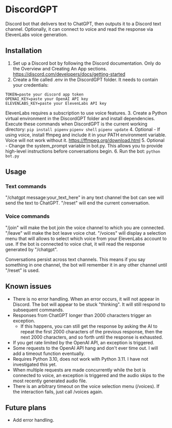 # DiscordGPT
 Discord bot that delivers text to ChatGPT, then outputs it to a Discord text channel. Optionally, it can connect to voice and read the response via ElevenLabs voice generation.

## Installation
1. Set up a Discord bot by following the Discord documentation. Only do the Overview and Creating An App sections. https://discord.com/developers/docs/getting-started
2. Create a file called .env in the DiscordGPT folder. It needs to contain your credentials:
```
TOKEN=paste your discord app token
OPENAI_KEY=paste your OpenAI API key
ELEVENLABS_KEY=paste your ElevenLabs API key
```
ElevenLabs requires a subscription to use voice features.
3. Create a Python virtual environment in the DiscordGPT folder and install dependencies. Execute these commands when DiscordGPT is the current working directory:
```pip install pipenv```
```pipenv shell```
```pipenv update```
4. Optional - If using voice, install ffmpeg and include it in your PATH environment variable. Voice will not work without it.
    https://ffmpeg.org/download.html
5. Optional - Change the system_prompt variable in bot.py. This allows you to provide high-level instructions before conversations begin.
6. Run the bot:
```python bot.py```

## Usage
### Text commands
"/chatgpt message:your_text_here" in any text channel the bot can see will send the text to ChatGPT.
"/reset" will end the current conversation.

### Voice commands
"/join" will make the bot join the voice channel to which you are connected.
"/leave" will make the bot leave voice chat.
"/voices" will display a selection menu that will allows to select which voice from your ElevenLabs account to use.
If the bot is connected to voice chat, it will read the response generated by "/chatgpt".

Conversations persist across text channels. This means if you say something in one channel, the bot will remember it in any other channel until "/reset" is used.

## Known issues
- There is no error handling. When an error occurs, it will not appear in Discord. The bot will appear to be stuck "thinking". It will still respond to subsequent commands.
- Responses from ChatGPT longer than 2000 characters trigger an exception.
    - If this happens, you can still get the response by asking the AI to repeat the first 2000 characters of the previous response, then the next 2000 characters, and so forth until the response is exhausted.
- If you get rate limited by the OpenAI API, an exception is triggered.
- Some requests to the OpenAI API hang and don't ever time out. I will add a timeout function eventually.
- Requires Python 3.10, does not work with Python 3.11. I have not investigated this yet.
- When multiple requests are made concurrently while the bot is connected to voice, an exception is triggered and the audio skips to the most recently generated audio file.
- There is an arbitrary timeout on the voice selection menu (/voices). If the interaction fails, just call /voices again.

## Future plans
- Add error handling.
